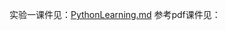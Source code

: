 实验一课件见：[PythonLearning.md](https://github.com/dai0992/Pattern-Recognition-and-Prediction/blob/master/Lab1_PythonLearning/PythonLearning.md)
参考pdf课件见：

